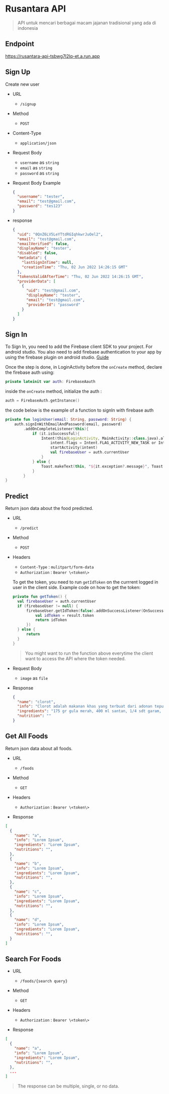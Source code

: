 # Rusantara API

> API untuk mencari berbagai macam jajanan tradisional yang ada di indonesia

<!-- == api == -->
## Endpoint

https://rusantara-api-tsbwg7l2lq-et.a.run.app


## Sign Up

Create new user

* URL
  * `/signup`

* Method
  * `POST`

* Content-Type
  * `application/json`

* Request Body
  * `username` as `string`
  * `email` as `string`
  * `password` as `string`

* Request Body Example

  ```json
  {
    "username": "tester",
    "email": "test@gmail.com",
    "password": "tes123"
  }
  ```

* response
  ```json
  {
    "uid": "0QnZ6LV5LeYTtdRGIqhkwrJuOel2",
    "email": "test@gmail.com",
    "emailVerified": false,
    "displayName": "tester",
    "disabled": false,
    "metadata": {
      "lastSignInTime": null,
      "creationTime": "Thu, 02 Jun 2022 14:26:15 GMT"
    },
    "tokensValidAfterTime": "Thu, 02 Jun 2022 14:26:15 GMT",
    "providerData": [
      {
        "uid": "test@gmail.com",
        "displayName": "tester",
        "email": "test@gmail.com",
        "providerId": "password"
      }
    ]
  }
  ```

## Sign In

To Sign In, you need to add the Firebase client SDK to your project. For android studio. You also need to add firebase authentication to your app by using the firebase plugin on android studio. [Guide](https://drive.google.com/file/d/1IaDXdd9RcsF1tk1fsBpHK3JoVm4RsW7a/view?usp=sharing)

Once the step is done, in LoginActivity before the `onCreate` method, declare the firebase auth using:
```kotlin
private lateinit var auth: FirebaseAauth
```
inside the `onCreate` method, initialize the auth :
```kotlin
auth = FirebaseAuth.getInstance()
```
the code below is the example of a function to signIn with firebase auth
```kotlin
private fun loginUser(email: String, password: String) {
    auth.signInWithEmailAndPassword(email, password)
        .addOnCompleteListener(this){
            if (it.isSuccessful){
                Intent(this@LoginActivity, MainActivity::class.java).also {intent ->
                    intent.flags = Intent.FLAG_ACTIVITY_NEW_TASK or Intent.FLAG_ACTIVITY_CLEAR_TASK
                    startActivity(intent)
                    val firebaseUser = auth.currentUser
                }
            } else {
                Toast.makeText(this, "${it.exception?.message}", Toast.LENGTH_SHORT).show()
            }
        }
}
```

## Predict

Return json data about the food predicted.

* URL
  * `/predict`

* Method
  * `POST`

* Headers
  * `Content-Type` : `mulitpart/form-data`
  * `Authorization` : `Bearer \<token\>`

  To get the token, you need to run `getIdToken` on the currrent logged in user in the client side. Example code on how to get the token:
  ```kotlin
  private fun getToken() {
    val firebaseUser = auth.currentUser
    if (firebaseUser != null) {
        firebaseUser.getIdToken(false).addOnSuccessListener(OnSuccessListener<GetTokenResult> { result ->
            val idToken = result.token
            return idToken    
        })
    } else {
        return
    }
  }
  ```
  > You might want to run the function above everytime the client want to access the API where the token needed.

* Request Body
  * `image` as `file`

* Response
  ```json
  {
    "name": "clorot",
    "info": "Clorot adalah makanan khas yang terbuat dari adonan tepung beras dan gula merah yang di kukus. Makanan ini merupakan salah satu jajanan khas dari Purworejo, Jawa Tengah.",
    "ingredients": "175 gr gula merah, 400 ml santan, 1/4 sdt garam, 125 gr tepung beras, 50 gr tepung tapioka, Cetakan kue clorot dari daun pisang/daun kelapa",
    "nutrition": ""
  }
  ```

## Get All Foods

Return json data about all foods.

* URL
  * `/foods`

* Method
  * `GET`

* Headers
  * `Authorization` : `Bearer \<token\>`

* Response
```json
[
  {
    "name": "a",
    "info": "Lorem Ipsum",
    "ingredients": "Lorem Ipsum",
    "nutritions": "",
  },
  {
    "name": "b",
    "info": "Lorem Ipsum",
    "ingredients": "Lorem Ipsum",
    "nutritions": "",
  },
  {
    "name": "c",
    "info": "Lorem Ipsum",
    "ingredients": "Lorem Ipsum",
    "nutritions": "",
  },
  {
    "name": "d",
    "info": "Lorem Ipsum",
    "ingredients": "Lorem Ipsum",
    "nutritions": "",
  }
]
```

## Search For Foods

* URL
  * `/foods/{search query}`

* Method
  * `GET`

* Headers
  * `Authorization` : `Bearer \<token\>`

* Response
```json
[
  {
    "name": "a",
    "info": "Lorem Ipsum",
    "ingredients": "Lorem Ipsum",
    "nutritions": "",
  },
  ...
]
```

> The response can be multiple, single, or no data.
